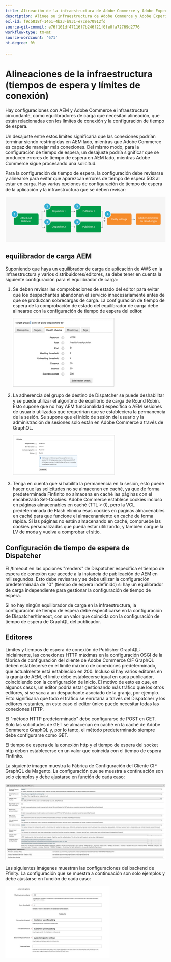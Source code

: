 ```yaml
---
title: Alineación de la infraestructura de Adobe Commerce y Adobe Experience Manager
description: Alinee su infraestructura de Adobe Commerce y Adobe Experience Manager para establecer tiempos de espera aceptables y límites de conexión.
exl-id: f9cb818f-1461-4b23-b931-e7cee70912fd
source-git-commit: e76f101df47116f7b246f21f0fe0fa72769d2776
workflow-type: tm+mt
source-wordcount: '671'
ht-degree: 0%

---
```


# Alineaciones de la infraestructura (tiempos de espera y límites de conexión)

Hay configuraciones con AEM y Adobe Commerce e infraestructura circundante, como equilibradores de carga que necesitan alineación, que están relacionadas con los límites de conexión y la configuración de tiempo de espera.

Un desajuste entre estos límites significaría que las conexiones podrían terminar siendo restringidas en AEM lado, mientras que Adobe Commerce es capaz de manejar más conexiones. Del mismo modo, para la configuración de tiempo de espera, un desajuste podría significar que se producen errores de tiempo de espera en AEM lado, mientras Adobe Commerce sigue procesando una solicitud.

Para la configuración de tiempo de espera, la configuración debe revisarse y alinearse para evitar que aparezcan errores de tiempo de espera 503 al estar en carga. Hay varias opciones de configuración de tiempo de espera de la aplicación y la infraestructura que se deben revisar:

![Diagrama numerado que describe tiempos de espera y límites de conexión para AEM](../assets/commerce-at-scale/timeout-settings.svg)

## equilibrador de carga AEM

Suponiendo que haya un equilibrador de carga de aplicación de AWS en la infraestructura y varios distribuidores/editores, se debe tener en cuenta la siguiente configuración para el equilibrador de carga:

1. Se deben revisar las comprobaciones de estado del editor para evitar que los despachantes abandonen el servicio innecesariamente antes de que se produzcan sobrecargas de carga. La configuración de tiempo de espera de la comprobación de estado del equilibrador de carga debe alinearse con la configuración de tiempo de espera del editor.

   ![Captura de pantalla que muestra AEM controles de estado del equilibrador de carga](../assets/commerce-at-scale/health-checks.png)

1. La adherencia del grupo de destino de Dispatcher se puede deshabilitar y se puede utilizar el algoritmo de equilibrio de carga de Round Robin. Esto supone que no hay AEM funcionalidad específica o AEM sesiones de usuario utilizadas que requerirían que se estableciera la permanencia de la sesión. Se supone que el inicio de sesión del usuario y la administración de sesiones solo están en Adobe Commerce a través de GraphQL.

   ![Captura de pantalla que muestra AEM atributos de adherencia a la sesión](../assets/commerce-at-scale/session-stickiness.png)

1. Tenga en cuenta que si habilita la permanencia en la sesión, esto puede hacer que las solicitudes no se almacenen en caché, ya que de forma predeterminada Finfinito no almacena en caché las páginas con el encabezado Set-Cookies. Adobe Commerce establece cookies incluso en páginas almacenables en caché (TTL > 0), pero la VCL predeterminada de Flash elimina esas cookies en páginas almacenables en caché para que funcione el almacenamiento en caché de forma rápida. Si las páginas no están almacenando en caché, compruebe las cookies personalizadas que pueda estar utilizando, y también cargue la LV de moda y vuelva a comprobar el sitio.

## Configuración de tiempo de espera de Dispatcher

El /timeout en las opciones &quot;renders&quot; de Dispatcher especifica el tiempo de espera de conexión que accede a la instancia de publicación de AEM en milisegundos. Esto debe revisarse y se debe utilizar la configuración predeterminada de &quot;0&quot; (tiempo de espera indefinido) si hay un equilibrador de carga independiente para gestionar la configuración de tiempo de espera.

Si no hay ningún equilibrador de carga en la infraestructura, la configuración de tiempo de espera debe especificarse en la configuración de Dispatcher/timeout, con un valor que coincida con la configuración de tiempo de espera de GraphQL del publicador.

## Editores

Límites y tiempos de espera de conexión de Publisher GraphQL: Inicialmente, las conexiones HTTP máximas en la configuración OSGI de la fábrica de configuración del cliente de Adobe Commerce CIF GraphQL deben establecerse en el límite máximo de conexiones predeterminado, que actualmente está establecido en 200. Incluso si hay varios editores en la granja de AEM, el límite debe establecerse igual en cada publicador, coincidiendo con la configuración de Inicio. El motivo de esto es que, en algunos casos, un editor podría estar gestionando más tráfico que los otros editores, si se saca a un despachante asociado de la granja, por ejemplo. Esto significaría que todo el tráfico se enrutaría a través del Dispatcher y los editores restantes, en este caso el editor único puede necesitar todas las conexiones HTTP.

El &quot;método HTTP predeterminado&quot; debe configurarse de POST en GET. Solo las solicitudes de GET se almacenan en caché en la caché de Adobe Commerce GraphQL y, por lo tanto, el método predeterminado siempre debe configurarse como GET.

El tiempo de espera de la conexión http y el tiempo de espera del socket http deben establecerse en un valor que coincida con el tiempo de espera Finfinito.

La siguiente imagen muestra la Fábrica de Configuración del Cliente CIF GraphQL de Magento. La configuración que se muestra a continuación son solo ejemplos y debe ajustarse en función de cada caso:

![Captura de pantalla de la configuración del marco de integración de comercio](../assets/commerce-at-scale/cif-config.png)

Las siguientes imágenes muestran las configuraciones del backend de Ffinity. La configuración que se muestra a continuación son solo ejemplos y debe ajustarse en función de cada caso:

![Captura de pantalla de los ajustes de configuración de Administración de comercio para Ffinity](../assets/commerce-at-scale/cif-config-advanced.png)
